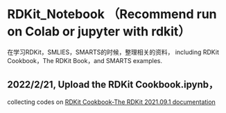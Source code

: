 # RDKit_Notebook （Recommend run on Colab or jupyter with rdkit）


在学习RDKit，SMLIES，SMARTS的时候，整理相关的资料， including RDKit Cookbook，The RDKit Book，and SMARTS examples.

## 2022/2/21, Upload the RDKit Cookbook.ipynb， 

collecting  codes on [RDKit Cookbook-The RDKit 2021.09.1 documentation](https://www.rdkit.org/docs/Cookbook.html)
